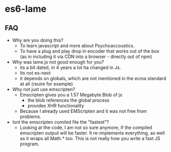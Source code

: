 # es6-lame

## FAQ

* Why are you doing this? 
  * To learn javascript and more about Psychoaccoustics. 
  * To have a plug and play drop in encoder that works out of the box (as in including it via CDN into a browser - directly out of npm)
* Why was lame.js not good enough for you? 
  * its a bit dated, in 4 years a lot ha changed in Js. 
  * Its not es-next
  * it depends on globals, which are not mentioned in the ecma standard at all (reuire for example) 
* Why not just use emscripten? 
  * Emscripten gives you a 1.57 Megabyte Blob of js 
    * the blob references the global process
    * provides XHR functionality
  * Because I already used EMScripten and it was not free from problems. 
* Isnt the emscripten comiled file the "fastest"? 
  * Looking at the code, I am not so sure anymore, if the compiled emscripten output will be faster. It re-implements everything, as well as it wraps all Math.* too. This is not really how you write a fast JS program. 
